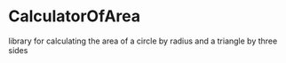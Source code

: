 # CalculatorOfArea
library for calculating the area of a circle by radius and a triangle by three sides
